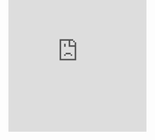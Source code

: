 ## Novak Djokovic
<iframe scrolling="yes" src="https://app.universaltennis.com/profiles/3478" style="border: 0px none; margin-left: 0px; height: 300px; margin-top: -160px; width: 275px;">
</iframe>
